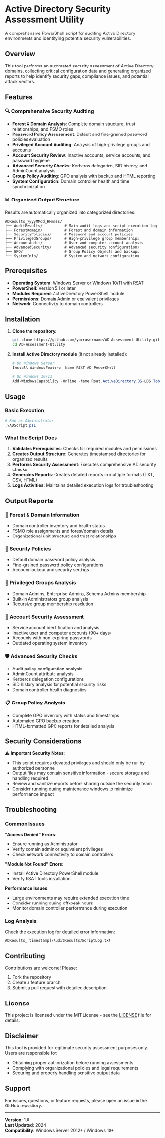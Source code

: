 # Active Directory Security Assessment Utility

A comprehensive PowerShell script for auditing Active Directory environments and identifying potential security vulnerabilities.

## Overview

This tool performs an automated security assessment of Active Directory domains, collecting critical configuration data and generating organized reports to help identify security gaps, compliance issues, and potential attack vectors.

## Features

### 🔍 **Comprehensive Security Auditing**
- **Forest & Domain Analysis**: Complete domain structure, trust relationships, and FSMO roles
- **Password Policy Assessment**: Default and fine-grained password policies evaluation
- **Privileged Account Auditing**: Analysis of high-privilege groups and accounts
- **Account Security Review**: Inactive accounts, service accounts, and password hygiene
- **Advanced Security Checks**: Kerberos delegation, SID history, and AdminCount analysis
- **Group Policy Auditing**: GPO analysis with backup and HTML reporting
- **System Configuration**: Domain controller health and time synchronization

### 📊 **Organized Output Structure**
Results are automatically organized into categorized directories:
```
ADResults_yyyyMMdd_HHmmss/
├── AuditResults/          # Main audit logs and script execution log
├── ForestDomain/          # Forest and domain information
├── SecurityPolicies/      # Password and account policies
├── PrivilegedGroups/      # High-privilege group memberships
├── AccountAudit/          # User and computer account analysis
├── AdvancedSecurity/      # Advanced security configurations
├── GPO/                   # Group Policy Objects and backups
└── SystemInfo/            # System and network configuration
```

## Prerequisites

- **Operating System**: Windows Server or Windows 10/11 with RSAT
- **PowerShell**: Version 5.1 or later
- **Modules Required**: ActiveDirectory PowerShell module
- **Permissions**: Domain Admin or equivalent privileges
- **Network**: Connectivity to domain controllers

## Installation

1. **Clone the repository**:
   ```bash
   git clone https://github.com/yourusername/AD-Assessment-Utility.git
   cd AD-Assessment-Utility
   ```

2. **Install Active Directory module** (if not already installed):
   ```powershell
   # On Windows Server
   Install-WindowsFeature -Name RSAT-AD-PowerShell
   
   # On Windows 10/11
   Add-WindowsCapability -Online -Name Rsat.ActiveDirectory.DS-LDS.Tools~~~~0.0.1.0
   ```

## Usage

### Basic Execution
```powershell
# Run as Administrator
.\ADScript.ps1
```

### What the Script Does
1. **Validates Prerequisites**: Checks for required modules and permissions
2. **Creates Output Structure**: Generates timestamped directories for organized results
3. **Performs Security Assessment**: Executes comprehensive AD security checks
4. **Generates Reports**: Creates detailed reports in multiple formats (TXT, CSV, HTML)
5. **Logs Activities**: Maintains detailed execution logs for troubleshooting

## Output Reports

### 🏢 **Forest & Domain Information**
- Domain controller inventory and health status
- FSMO role assignments and forest/domain details
- Organizational unit structure and trust relationships

### 🔐 **Security Policies**
- Default domain password policy analysis
- Fine-grained password policy configurations
- Account lockout and security settings

### 👥 **Privileged Groups Analysis**
- Domain Admins, Enterprise Admins, Schema Admins membership
- Built-in Administrators group analysis
- Recursive group membership resolution

### 👤 **Account Security Assessment**
- Service account identification and analysis
- Inactive user and computer accounts (90+ days)
- Accounts with non-expiring passwords
- Outdated operating system inventory

### 🛡️ **Advanced Security Checks**
- Audit policy configuration analysis
- AdminCount attribute analysis
- Kerberos delegation configurations
- SID history analysis for potential security risks
- Domain controller health diagnostics

### 📋 **Group Policy Analysis**
- Complete GPO inventory with status and timestamps
- Automated GPO backup creation
- HTML-formatted GPO reports for detailed analysis

## Security Considerations

⚠️ **Important Security Notes**:
- This script requires elevated privileges and should only be run by authorized personnel
- Output files may contain sensitive information - secure storage and handling required
- Review and sanitize reports before sharing outside the security team
- Consider running during maintenance windows to minimize performance impact

## Troubleshooting

### Common Issues

**"Access Denied" Errors**:
- Ensure running as Administrator
- Verify domain admin or equivalent privileges
- Check network connectivity to domain controllers

**"Module Not Found" Errors**:
- Install Active Directory PowerShell module
- Verify RSAT tools installation

**Performance Issues**:
- Large environments may require extended execution time
- Consider running during off-peak hours
- Monitor domain controller performance during execution

### Log Analysis
Check the execution log for detailed error information:
```
ADResults_[timestamp]/AuditResults/ScriptLog.txt
```

## Contributing

Contributions are welcome! Please:
1. Fork the repository
2. Create a feature branch
3. Submit a pull request with detailed description

## License

This project is licensed under the MIT License - see the [LICENSE](LICENSE) file for details.

## Disclaimer

This tool is provided for legitimate security assessment purposes only. Users are responsible for:
- Obtaining proper authorization before running assessments
- Complying with organizational policies and legal requirements
- Securing and properly handling sensitive output data

## Support

For issues, questions, or feature requests, please open an issue in the GitHub repository.

---

**Version**: 1.0  
**Last Updated**: 2024  
**Compatibility**: Windows Server 2012+ / Windows 10+